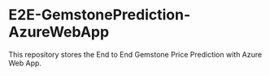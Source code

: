 # E2E-GemstonePrediction-AzureWebApp
This repository stores the End to End Gemstone Price Prediction with Azure Web App.
